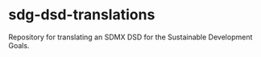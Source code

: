 # sdg-dsd-translations

Repository for translating an SDMX DSD for the Sustainable Development Goals.
